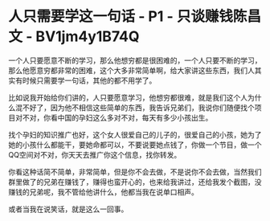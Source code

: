 # 人只需要学这一句话 - P1 - 只谈赚钱陈昌文 - BV1jm4y1B74Q

一个人只要愿意不断的学习，那么他想穷都是很困难的，一个人只要不断的学习，那么他愿意穷都非常的困难，这个大多非常简单啊，给大家讲这些东西，我们人其实有时候只需要学一句话，其他的都不用学了。

比如说我开始给你们讲的，人只要愿意学习，他想穷都很难，就是我们这个人为什么混不好了，因为他不相信这些简单的东西，我告诉兄弟们，我说你们随便找个项目对不对，你看中国的孕妇这么多对不对，每天有多少小孩出生。

找个孕妇的知识推广也好，这个女人很爱自己的儿子的，很爱自己的小孩，她为了她的小孩什么都能干，要她命都可以，不要说要她点钱了，你做一个节目，做一个QQ空间对不对，你天天去推广你这个信息，找你转发。

你看这种话简不简单，非常简单，但是你不会去做，不是说你不会去做，当然我们群里做了的兄弟在赚钱了，赚得也蛮开心的，也来给我讲过，还给我发个截图，没赚钱的兄弟呢，我不管给他讲什么，他都当我在说单口相声。

或者当我在说笑话，就是这么一回事。